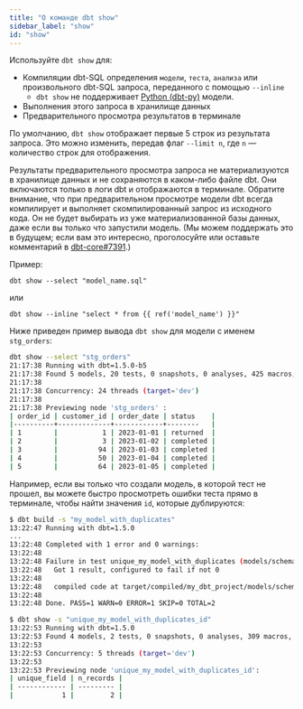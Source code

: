 ```yaml
---
title: "О команде dbt show"
sidebar_label: "show"
id: "show"
---
```


Используйте `dbt show` для:
- Компиляции dbt-SQL определения `модели`, `теста`, `анализа` или произвольного dbt-SQL запроса, переданного с помощью `--inline`
  - `dbt show` не поддерживает [Python (dbt-py)](/docs/build/python-models) модели.
- Выполнения этого запроса в хранилище данных
- Предварительного просмотра результатов в терминале

По умолчанию, `dbt show` отображает первые 5 строк из результата запроса. Это можно изменить, передав флаг `--limit n`, где `n` — количество строк для отображения.

Результаты предварительного просмотра запроса не материализуются в хранилище данных и не сохраняются в каком-либо файле dbt. Они включаются только в логи dbt и отображаются в терминале. Обратите внимание, что при предварительном просмотре модели dbt всегда компилирует и выполняет скомпилированный запрос из исходного кода. Он не будет выбирать из уже материализованной базы данных, даже если вы только что запустили модель. (Мы можем поддержать это в будущем; если вам это интересно, проголосуйте или оставьте комментарий в [dbt-core#7391](https://github.com/dbt-labs/dbt-core/issues/7391).)

Пример:

```
dbt show --select "model_name.sql"
```
или
```
dbt show --inline "select * from {{ ref('model_name') }}"
```

Ниже приведен пример вывода `dbt show` для модели с именем `stg_orders`:

```bash
dbt show --select "stg_orders"
21:17:38 Running with dbt=1.5.0-b5
21:17:38 Found 5 models, 20 tests, 0 snapshots, 0 analyses, 425 macros, 0 operations, 3 seed files, 0 sources, 0 exposures, 0 metrics, 0 groups
21:17:38
21:17:38 Concurrency: 24 threads (target='dev')
21:17:38
21:17:38 Previewing node 'stg_orders' :
| order_id | customer_id | order_date | status    |
|----------+-------------+------------+--------   |
| 1        |           1 | 2023-01-01 | returned  |
| 2        |           3 | 2023-01-02 | completed |
| 3        |          94 | 2023-01-03 | completed |
| 4        |          50 | 2023-01-04 | completed |
| 5        |          64 | 2023-01-05 | completed |

```

Например, если вы только что создали модель, в которой тест не прошел, вы можете быстро просмотреть ошибки теста прямо в терминале, чтобы найти значения `id`, которые дублируются:

```bash
$ dbt build -s "my_model_with_duplicates"
13:22:47 Running with dbt=1.5.0
...
13:22:48 Completed with 1 error and 0 warnings:
13:22:48
13:22:48 Failure in test unique_my_model_with_duplicates (models/schema.yml)
13:22:48   Got 1 result, configured to fail if not 0
13:22:48
13:22:48   compiled code at target/compiled/my_dbt_project/models/schema.yml/unique_my_model_with_duplicates_id.sql
13:22:48
13:22:48 Done. PASS=1 WARN=0 ERROR=1 SKIP=0 TOTAL=2

$ dbt show -s "unique_my_model_with_duplicates_id"
13:22:53 Running with dbt=1.5.0
13:22:53 Found 4 models, 2 tests, 0 snapshots, 0 analyses, 309 macros, 0 operations, 0 seed files, 0 sources, 0 exposures, 0 metrics, 0 groups
13:22:53
13:22:53 Concurrency: 5 threads (target='dev')
13:22:53
13:22:53 Previewing node 'unique_my_model_with_duplicates_id':
| unique_field | n_records |
| ------------ | --------- |
|            1 |         2 |

```